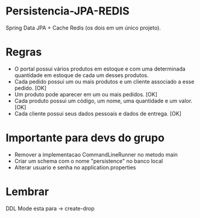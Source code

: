 # Persistencia-JPA-REDIS

 Spring Data JPA + Cache Redis (os dois em um único projeto). 
 
# Regras

 - O portal possui vários produtos em estoque e com uma determinada quantidade em estoque de cada um desses produtos.
 - Cada pedido possui um ou mais produtos e um cliente associado a esse pedido. [OK]
 - Um produto pode aparecer em um ou mais pedidos. [OK]
 - Cada produto possui um código, um nome, uma quantidade e um valor. [OK]
 - Cada cliente possui seus dados pessoais e dados de entrega. [OK]
 
 
 # Importante para devs do grupo
 
 - Remover a implementacao CommandLineRunner no metodo main 
 - Criar um schema com o nome "persistence" no banco local
 - Alterar usuario e senha no application.properties
 
 
 # Lembrar
 
  DDL Mode esta para -> create-drop
